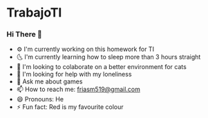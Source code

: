 # TrabajoTI
### Hi There 👋

- ⚙ I'm currently working on this homework for TI
- 🌜 I'm currently learning how to sleep more than 3 hours straight
- 🌄 I'm looking to colaborate on a better environment for cats
- 🤔 I'm looking for help with my loneliness
- 💬 Ask me about games
- 📫 How to reach me: friasm519@gmail.com
- 😄 Pronouns: He
- ⚡ Fun fact: Red is my favourite colour
